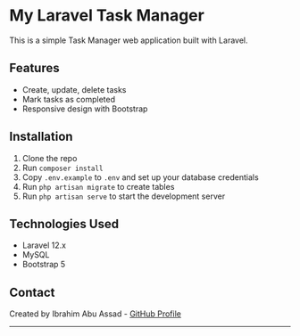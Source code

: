 # My Laravel Task Manager

This is a simple Task Manager web application built with Laravel.

## Features

- Create, update, delete tasks
- Mark tasks as completed
- Responsive design with Bootstrap

## Installation

1. Clone the repo
2. Run `composer install`
3. Copy `.env.example` to `.env` and set up your database credentials
4. Run `php artisan migrate` to create tables
5. Run `php artisan serve` to start the development server

## Technologies Used

- Laravel 12.x
- MySQL
- Bootstrap 5

## Contact

Created by Ibrahim Abu Assad - [GitHub Profile](https://github.com/Ibrahim-Abu-Assad)

---
